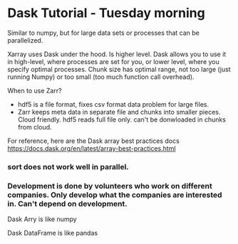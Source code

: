 # Dask Tutorial - Tuesday morning  

Similar to numpy, but for large data sets or processes that can be parallelized.

Xarray uses Dask under the hood.  Is higher level.
Dask allows you to use it in high-level, where processes are set for you, or lower level, where you specify optimal processes. 
Chunk size has optimal range, not too large (just running Numpy) or too small (too much function call overhead). 

When to use Zarr?  
  * hdf5 is a file format, fixes csv format data problem for large files. 
  * Zarr keeps meta data in separate file and chunks into smaller pieces. Cloud friendly. hdf5 reads full file only.  can't be donwloaded in chunks from cloud.

For reference, here are the Dask array best practices docs https://docs.dask.org/en/latest/array-best-practices.html

### sort does not work well in parallel.  

### Development is done by volunteers who work on different companies. Only develop what the companies are interested in.  Can't depend on development.  

Dask Arry is like numpy  

Dask DataFrame is like pandas  

